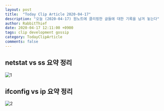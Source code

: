 ```yaml
---
layout: post
title:  "Today Clip Article 2020-04-17"
description: "오늘 (2020-04-17) 원노트에 클리핑한 글들에 대한 기록을 남겨 놓는다"
author: RabbitThief
date: 2020-04-17 12:11:00 +0900
tags: clip development gossip 
category: TodayClipArticle
comments: false
---	
```



## netstat vs ss 요약 정리

![1](/Users/kskim/Documents/rabbitthief37.github.io/assets/article_images/2020-04-17/1.png)



## ifconfig vs ip 요약 정리

![2](/Users/kskim/Documents/rabbitthief37.github.io/assets/article_images/2020-04-17/2.png)



